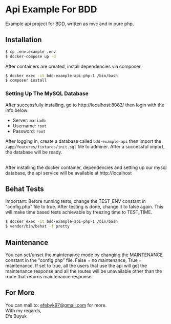 # Api Example For BDD
Example api project for BDD, written as mvc and in pure php.

## Installation
```bash
$ cp .env.example .env
$ docker-compose up -d
```
After containers are created, install dependencies via composer.

```bash
$ docker exec -it bdd-example-api-php-1 /bin/bash
$ composer install
```

### Setting Up The MySQL Database
After successfully installing, go to http://localhost:8082/ then login with the info below:

- Server: `mariadb`
- Username: `root`
- Password: `root`

After logging in, create a database called `bdd-example-api` then import the `/app/features/fixtures/init.sql` file to adminer.
After a successful import, the database will be ready.
<br> <br>

After installing the docker container, dependencies and setting up our mysql database, the api service will be available at http://localhost

## Behat Tests
Important: Before running tests, change the TEST_ENV constant in "config.php" file to true. After testing is done, change it to false again.
This will make time based tests achievable by freezing time to TEST_TIME.

```bash
$ docker exec -it bdd-example-api-php-1 /bin/bash
$ vendor/bin/behat -f pretty
```

## Maintenance
You can set/unset the maintenance mode by changing the MAINTENANCE constant in the "config.php" file. False = no maintenance, True = maintenance. If set to true, all the users that use the api will get the maintenance response and all the routes will be unavailable other than the route that returns maintenance response.

## For More
You can mail to: efebyk97@gmail.com for more. <br>
With my regards, <br>
Efe Buyuk
